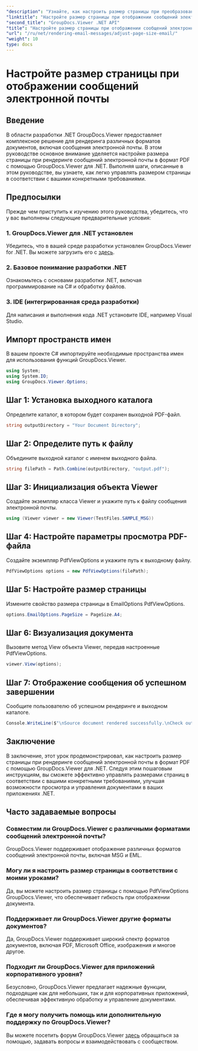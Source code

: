 ```yaml
---
"description": "Узнайте, как настроить размер страницы при преобразовании сообщений электронной почты в PDF с помощью GroupDocs.Viewer для .NET. Повысьте эффективность просмотра документов."
"linktitle": "Настройте размер страницы при отображении сообщений электронной почты"
"second_title": "GroupDocs.Viewer .NET API"
"title": "Настройте размер страницы при отображении сообщений электронной почты"
"url": "/ru/net/rendering-email-messages/adjust-page-size-email/"
"weight": 10
type: docs
---
```

# Настройте размер страницы при отображении сообщений электронной почты

## Введение
В области разработки .NET GroupDocs.Viewer предоставляет комплексное решение для рендеринга различных форматов документов, включая сообщения электронной почты. В этом руководстве основное внимание уделяется настройке размера страницы при рендеринге сообщений электронной почты в формат PDF с помощью GroupDocs.Viewer для .NET. Выполняя шаги, описанные в этом руководстве, вы узнаете, как легко управлять размером страницы в соответствии с вашими конкретными требованиями.
## Предпосылки
Прежде чем приступить к изучению этого руководства, убедитесь, что у вас выполнены следующие предварительные условия:
### 1. GroupDocs.Viewer для .NET установлен
Убедитесь, что в вашей среде разработки установлен GroupDocs.Viewer for .NET. Вы можете загрузить его с [здесь](https://releases.groupdocs.com/viewer/net/).
### 2. Базовое понимание разработки .NET
Ознакомьтесь с основами разработки .NET, включая программирование на C# и обработку файлов.
### 3. IDE (интегрированная среда разработки)
Для написания и выполнения кода .NET установите IDE, например Visual Studio.

## Импорт пространств имен
В вашем проекте C# импортируйте необходимые пространства имен для использования функций GroupDocs.Viewer.

```csharp
using System;
using System.IO;
using GroupDocs.Viewer.Options;
```

## Шаг 1: Установка выходного каталога
Определите каталог, в котором будет сохранен выходной PDF-файл.
```csharp
string outputDirectory = "Your Document Directory";
```
## Шаг 2: Определите путь к файлу
Объедините выходной каталог с именем выходного файла.
```csharp
string filePath = Path.Combine(outputDirectory, "output.pdf");
```
## Шаг 3: Инициализация объекта Viewer
Создайте экземпляр класса Viewer и укажите путь к файлу сообщения электронной почты.
```csharp
using (Viewer viewer = new Viewer(TestFiles.SAMPLE_MSG))
```
## Шаг 4: Настройте параметры просмотра PDF-файла
Создайте экземпляр PdfViewOptions и укажите путь к выходному файлу.
```csharp
PdfViewOptions options = new PdfViewOptions(filePath);
```
## Шаг 5: Настройте размер страницы
Измените свойство размера страницы в EmailOptions PdfViewOptions.
```csharp
options.EmailOptions.PageSize = PageSize.A4;
```
## Шаг 6: Визуализация документа
Вызовите метод View объекта Viewer, передав настроенные PdfViewOptions.
```csharp
viewer.View(options);
```
## Шаг 7: Отображение сообщения об успешном завершении
Сообщите пользователю об успешном рендеринге и выходном каталоге.
```csharp
Console.WriteLine($"\nSource document rendered successfully.\nCheck output in {outputDirectory}.");
```

## Заключение
В заключение, этот урок продемонстрировал, как настроить размер страницы при рендеринге сообщений электронной почты в формат PDF с помощью GroupDocs.Viewer для .NET. Следуя этим пошаговым инструкциям, вы сможете эффективно управлять размерами страниц в соответствии с вашими конкретными требованиями, улучшая возможности просмотра и управления документами в ваших приложениях .NET.
## Часто задаваемые вопросы
### Совместим ли GroupDocs.Viewer с различными форматами сообщений электронной почты?
GroupDocs.Viewer поддерживает отображение различных форматов сообщений электронной почты, включая MSG и EML.
### Могу ли я настроить размер страницы в соответствии с моими уроками?
Да, вы можете настроить размер страницы с помощью PdfViewOptions GroupDocs.Viewer, что обеспечивает гибкость при отображении документа.
### Поддерживает ли GroupDocs.Viewer другие форматы документов?
Да, GroupDocs.Viewer поддерживает широкий спектр форматов документов, включая PDF, Microsoft Office, изображения и многое другое.
### Подходит ли GroupDocs.Viewer для приложений корпоративного уровня?
Безусловно, GroupDocs.Viewer предлагает надежные функции, подходящие как для небольших, так и для корпоративных приложений, обеспечивая эффективную обработку и управление документами.
### Где я могу получить помощь или дополнительную поддержку по GroupDocs.Viewer?
Вы можете посетить форум GroupDocs.Viewer [здесь](https://forum.groupdocs.com/c/viewer/9) обращаться за помощью, задавать вопросы и взаимодействовать с сообществом.